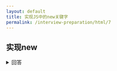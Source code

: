 ```yaml
---
layout: default
title: 实现JS中的new关键字
permalink: /interview-preparation/html/7
---
```


## 实现new
<details markdown="1">

<summary markdown="span">回答</summary>





</details>
